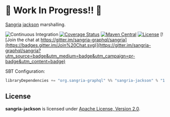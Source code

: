 # 🚧 Work In Progress!! 🚧

[Sangria](http://sangria-graphql.org/) [jackson](http://json4s.org) marshalling.

![Continuous Integration](https://github.com/sangria-graphql/sangria-jackson/workflows/Continuous%20Integration/badge.svg)
[![Coverage Status](http://coveralls.io/repos/sangria-graphql/sangria-jackson/badge.svg?branch=main&service=github)](http://coveralls.io/github/sangria-graphql/sangria-jackson?branch=main)
[![Maven Central](https://maven-badges.herokuapp.com/maven-central/org.sangria-graphql/sangria-jackson_2.11/badge.svg)](https://maven-badges.herokuapp.com/maven-central/org.sangria-graphql/sangria-jackson_2.11)
[![License](http://img.shields.io/:license-Apache%202-brightgreen.svg)](http://www.apache.org/licenses/LICENSE-2.0.txt)
[![Join the chat at https://gitter.im/sangria-graphql/sangria](https://badges.gitter.im/Join%20Chat.svg)](https://gitter.im/sangria-graphql/sangria?utm_source=badge&utm_medium=badge&utm_campaign=pr-badge&utm_content=badge)

SBT Configuration:

```scala
libraryDependencies += "org.sangria-graphql" %% "sangria-jackson" % "1.0.1"
```

## License

**sangria-jackson** is licensed under [Apache License, Version 2.0](http://www.apache.org/licenses/LICENSE-2.0).
